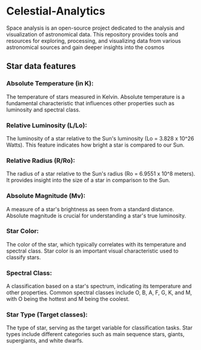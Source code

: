 # Celestial-Analytics
Space analysis is an open-source project dedicated to the analysis and visualization of astronomical data. This repository provides tools and resources for exploring, processing, and visualizing data from various astronomical sources and gain deeper insights into the cosmos

## Star data features

### Absolute Temperature (in K):

The temperature of stars measured in Kelvin. Absolute temperature is a fundamental characteristic that influences other properties such as luminosity and spectral class.

### Relative Luminosity (L/Lo):

The luminosity of a star relative to the Sun's luminosity (Lo = 3.828 x 10^26 Watts). This feature indicates how bright a star is compared to our Sun.

### Relative Radius (R/Ro):

The radius of a star relative to the Sun's radius (Ro = 6.9551 x 10^8 meters). It provides insight into the size of a star in comparison to the Sun.

### Absolute Magnitude (Mv):

A measure of a star's brightness as seen from a standard distance. Absolute magnitude is crucial for understanding a star's true luminosity.

### Star Color:

The color of the star, which typically correlates with its temperature and spectral class. Star color is an important visual characteristic used to classify stars.

### Spectral Class:

A classification based on a star's spectrum, indicating its temperature and other properties. Common spectral classes include O, B, A, F, G, K, and M, with O being the hottest and M being the coolest.

### Star Type (Target classes):

The type of star, serving as the target variable for classification tasks. Star types include different categories such as main sequence stars, giants, supergiants, and white dwarfs.

